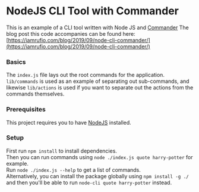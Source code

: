 # NodeJS CLI Tool with Commander
This is an example of a CLI tool written with Node JS and [Commander](https://www.npmjs.com/package/commander)
The blog post this code accompanies can be found here: [https://iamrufio.com/blog/2019/09/node-cli-commander/](https://iamrufio.com/blog/2019/09/node-cli-commander/)

### Basics
The `index.js` file lays out the root commands for the application.  
`lib/commands` is used as an example of separating out sub-commands, and likewise `lib/actions` is used if you want to separate out the actions from the commands themselves.

### Prerequisites
This project requires you to have [NodeJS](https://nodejs.org/en/) installed.

### Setup
First run `npm install` to install dependencies.  
Then you can run commands using `node ./index.js quote harry-potter` for example.  
Run `node ./index.js --help` to get a list of commands.  
Alternatively, you can install the package globally using `npm install -g ./` and then you'll be able to run `node-cli quote harry-potter` instead.
